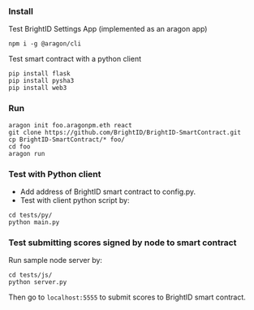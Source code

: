 ### Install

Test BrightID Settings App (implemented as an aragon app)
```
npm i -g @aragon/cli
```

Test smart contract with a python client
```
pip install flask
pip install pysha3
pip install web3
```

### Run

```
aragon init foo.aragonpm.eth react
git clone https://github.com/BrightID/BrightID-SmartContract.git
cp BrightID-SmartContract/* foo/
cd foo
aragon run
```

### Test with Python client

* Add address of BrightID smart contract to config.py.
* Test with client python script by:

```
cd tests/py/
python main.py
```

### Test submitting scores signed by node to smart contract

Run sample node server by:

```
cd tests/js/
python server.py
```
Then go to `localhost:5555` to submit scores to BrightID smart contract.
